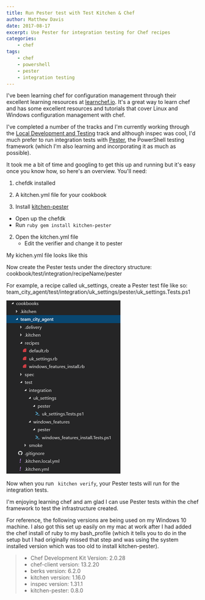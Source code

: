 ```yaml
---
title: Run Pester test with Test Kitchen & Chef
author: Matthew Davis
date: 2017-08-17
excerpt: Use Pester for integration testing for Chef recipes
categories: 
    - chef
tags:
    - chef
    - powershell
    - pester
    - integration testing
---
```


I've been learning chef for configuration management through their excellent learning resources at [learnchef.io]. It's a great way to learn chef and has some excellent resources and tutorials that cover Linux and Windows configuration management with chef.

I've completed a number of the tracks and I'm currently working through the [Local Development and Testing] track and although inspec was cool, I'd much prefer to run integration tests with [Pester], the PowerShell testing framework (which I'm also learning and incorporating it as much as possible).

It took me a bit of time and googling to get this up and running but it's easy once you know how, so here's an overview.
You'll need:
1. chefdk installed
2. A kitchen.yml file for your cookbook

1. Install [kitchen-pester]
 - Open up the chefdk 
 - Run ```ruby gem install kitchen-pester ```

2. Open the kitchen.yml file
   - Edit the verifier and change it to pester 

My kichen.yml file looks like this

<script src="https://gist.github.com/MatthewJDavis/43ecc7e3b81d42b9d260a06b33de233f.js"></script>

Now create the Pester tests under the directory structure:
cookbook/test/integration/recipeName/pester

For example, a recipe called uk_settings, create a Pester test file like so:
team_city_agent/test/integration/uk_settings/pester/uk_settings.Tests.ps1

![Directory tree of tests](/images/chef-pester/directory-layout.png)
 

Now when you run ``` kitchen verify```, your Pester tests will run for the integration tests.

I'm enjoying learning chef and am glad I can use Pester tests within the chef framework to test the infrastructure created.

For reference, the following versions are being used on my Windows 10 machine. I also got this set up easily on my mac at work after I had added the chef install of ruby to my bash_profile (which it tells you to do in the setup but I had originally missed that step and was using the system installed version which was too old to install kitchen-pester).

>- Chef Development Kit Version: 2.0.28
> - chef-client version: 13.2.20
> - berks version: 6.2.0
> - kitchen version: 1.16.0
> - inspec version: 1.31.1
> - kitchen-pester: 0.8.0




[learnchef.io]: https://learn.chef.io/
[Pester]: https://github.com/pester/Pester
[Local Development and Testing]: https://learn.chef.io/tracks/local-development-and-testing#/
[kitchen-pester]: https://github.com/test-kitchen/kitchen-pester
